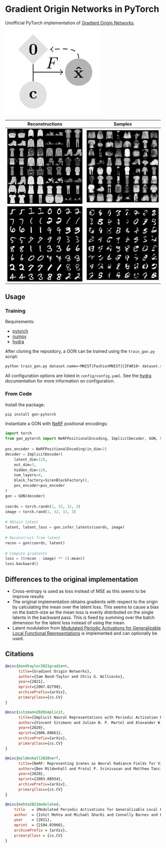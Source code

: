 Gradient Origin Networks in PyTorch
===================================

Unofficial PyTorch implementation of [Gradient Origin Networks](https://arxiv.org/abs/2007.02798).

![](./figs/gon.png)

| Reconstructions | Samples |
| ----------------| ------- |
| ![](./figs/fashionmnist-recons.png) | ![](./figs/fashionmnist-samples.png) |
| ![](./figs/mnist-recons.png) | ![](./figs/mnist-samples.png) |


Usage
-----

### Training

Requirements:
- [pytorch](https://github.com/pytorch/pytorch)
- [numpy](https://github.com/numpy/numpy)
- [hydra](https://github.com/facebookresearch/hydra)

After cloning the repository, a GON can be trained using the `train_gon.py` script:

```bash
python train_gon.py dataset.name=<MNIST|FashionMNIST|CIFAR10> dataset.root=<data-root>
```

All configuration options are listed in `config/config.yaml`. See the [hydra](https://github.com/facebookresearch/hydra) documentation for more information on configuration.


### From Code

Install the package:

```bash
pip install gon-pytorch
```

Instantiate a GON with [NeRF](https://arxiv.org/abs/2003.08934) positional encodings:

```python
import torch
from gon_pytorch import NeRFPositionalEncoding, ImplicitDecoder, GON, SirenBlockFactory

pos_encoder = NeRFPositionalEncoding(in_dim=2)
decoder = ImplicitDecoder(
    latent_dim=128,
    out_dim=3,
    hidden_dim=128,
    num_layers=4,
    block_factory=SirenBlockFactory(),
    pos_encoder=pos_encoder
)
gon = GON(decoder)

coords = torch.randn(1, 32, 32, 2)
image = torch.rand(1, 32, 32, 3)

# Obtain latent
latent, latent_loss = gon.infer_latents(coords, image)

# Reconstruct from latent
recon = gon(coords, latent)

# Compute gradients
loss = ((recon - image) ** 2).mean()
loss.backward()
```


Differences to the original implementation
------------------------------------------

- Cross-entropy is used as loss instead of MSE as this seems to be improve results
- The original implementation obtains gradients with respect to the origin by calculating the mean over the latent loss. This seems to cause a bias on the batch-size as the mean loss is evenly distributed on the single latents in the backward pass. This is fixed by summing over the batch dimension for the latent loss instead of using the mean.
- Latent modulation from [Modulated Periodic Activations for Generalizable Local Functional Representations](https://arxiv.org/abs/2104.03960) is implemented and can optionally be used.


Citations
---------

```bibtex
@misc{bondtaylor2021gradient,
      title={Gradient Origin Networks}, 
      author={Sam Bond-Taylor and Chris G. Willcocks},
      year={2021},
      eprint={2007.02798},
      archivePrefix={arXiv},
      primaryClass={cs.CV}
}
```

```bibtex
@misc{sitzmann2020implicit,
      title={Implicit Neural Representations with Periodic Activation Functions}, 
      author={Vincent Sitzmann and Julien N. P. Martel and Alexander W. Bergman and David B. Lindell and Gordon Wetzstein},
      year={2020},
      eprint={2006.09661},
      archivePrefix={arXiv},
      primaryClass={cs.CV}
}
```

```bibtex
@misc{mildenhall2020nerf,
      title={NeRF: Representing Scenes as Neural Radiance Fields for View Synthesis}, 
      author={Ben Mildenhall and Pratul P. Srinivasan and Matthew Tancik and Jonathan T. Barron and Ravi Ramamoorthi and Ren Ng},
      year={2020},
      eprint={2003.08934},
      archivePrefix={arXiv},
      primaryClass={cs.CV}
}
```

```bibtex
@misc{mehta2021modulated,
    title   = {Modulated Periodic Activations for Generalizable Local Functional Representations}, 
    author  = {Ishit Mehta and Michaël Gharbi and Connelly Barnes and Eli Shechtman and Ravi Ramamoorthi and Manmohan Chandraker},
    year    = {2021},
    eprint  = {2104.03960},
    archivePrefix = {arXiv},
    primaryClass = {cs.CV}
}
```
